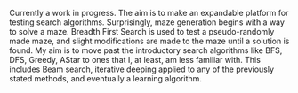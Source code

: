 Currently a work in progress. The aim is to make an expandable platform for testing search algorithms. Surprisingly, maze generation begins with a way to solve a maze. Breadth First Search is used to test a pseudo-randomly made maze, and slight modifications are made to the maze until a solution is found. My aim is to move past the introductory search algorithms like BFS, DFS, Greedy, AStar to ones that I, at least, am less familiar with. This includes Beam search, iterative deeping applied to any of the previously stated methods, and eventually a learning algorithm. 
